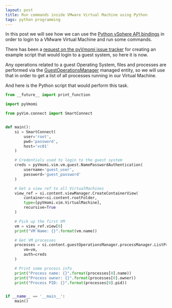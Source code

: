 ```yaml
---
layout: post
title: Run commands inside VMware Virtual Machine using Python
tags: python programming
---
```

In this post we will see how we can use the
[Python vSphere API bindings](https://github.com/vmware/pyvmomi)
in order to login to a VMware Virtual Machine and run some commands.

There has been a
[request on the pyVmomi issue
tracker](https://github.com/vmware/pyvmomi/issues/22)
for creating an example script that would login to a guest system, so
here it is now.

Any operations related to a guest Operating System, files and
processes are performed via the
[GuestOperationsManager](http://pubs.vmware.com/vsphere-55/index.jsp#com.vmware.wssdk.apiref.doc/vim.vm.guest.GuestOperationsManager.html#field_detail)
managed entity, so we will use that in order to get a list of all
processes running in our Virtual Machine.

And here is the Python script that would perform this task.

```python
from __future__ import print_function

import pyVmomi

from pyVim.connect import SmartConnect


def main():
    si = SmartConnect(
        user='root',
        pwd='password',
        host='vc01'
    )

    # Credentials used to login to the guest system
    creds = pyVmomi.vim.vm.guest.NamePasswordAuthentication(
        username='guest_user',
        password='guest_password'
    )

    # Get a view ref to all VirtualMachines
    view_ref = si.content.viewManager.CreateContainerView(
        container=si.content.rootFolder,
        type=[pyVmomi.vim.VirtualMachine],
        recursive=True
    )

    # Pick up the first VM
    vm = view_ref.view[0]
    print("VM Name: {}".format(vm.name))

    # Get VM processes
    processes = si.content.guestOperationsManager.processManager.ListProcessesInGuest(
        vm=vm,
        auth=creds
    )

    # Print some process info
    print("Process name: {}".format(processes[0].name))
    print("Process owner: {}".format(processes[0].owner))
    print("Process PID: {}".format(processes[0].pid))


if __name__ == '__main__':
    main()
```

